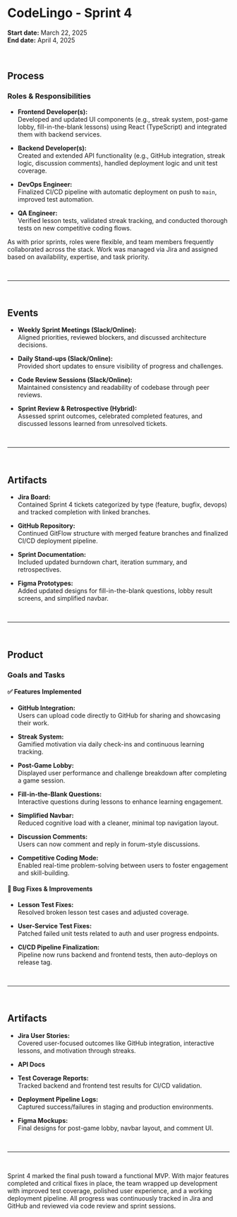 # CodeLingo - Sprint 4  
**Start date:** March 22, 2025  
**End date:** April 4, 2025  

<br>

## Process

### Roles & Responsibilities

- **Frontend Developer(s):**  
  Developed and updated UI components (e.g., streak system, post-game lobby, fill-in-the-blank lessons) using React (TypeScript) and integrated them with backend services.

- **Backend Developer(s):**  
  Created and extended API functionality (e.g., GitHub integration, streak logic, discussion comments), handled deployment logic and unit test coverage.

- **DevOps Engineer:**  
  Finalized CI/CD pipeline with automatic deployment on push to `main`, improved test automation.

- **QA Engineer:**  
  Verified lesson tests, validated streak tracking, and conducted thorough tests on new competitive coding flows.

As with prior sprints, roles were flexible, and team members frequently collaborated across the stack. Work was managed via Jira and assigned based on availability, expertise, and task priority.

<br>

---

<br>

## Events

- **Weekly Sprint Meetings (Slack/Online):**  
  Aligned priorities, reviewed blockers, and discussed architecture decisions.

- **Daily Stand-ups (Slack/Online):**  
  Provided short updates to ensure visibility of progress and challenges.

- **Code Review Sessions (Slack/Online):**  
  Maintained consistency and readability of codebase through peer reviews.

- **Sprint Review & Retrospective (Hybrid):**  
  Assessed sprint outcomes, celebrated completed features, and discussed lessons learned from unresolved tickets.

<br>

---

<br>

## Artifacts

- **Jira Board:**  
  Contained Sprint 4 tickets categorized by type (feature, bugfix, devops) and tracked completion with linked branches.

- **GitHub Repository:**  
  Continued GitFlow structure with merged feature branches and finalized CI/CD deployment pipeline.

- **Sprint Documentation:**  
  Included updated burndown chart, iteration summary, and retrospectives.

- **Figma Prototypes:**  
  Added updated designs for fill-in-the-blank questions, lobby result screens, and simplified navbar.

<br>

---

<br>

## Product

### Goals and Tasks

#### ✅ Features Implemented

- **GitHub Integration:**  
  Users can upload code directly to GitHub for sharing and showcasing their work.

- **Streak System:**  
  Gamified motivation via daily check-ins and continuous learning tracking.

- **Post-Game Lobby:**  
  Displayed user performance and challenge breakdown after completing a game session.

- **Fill-in-the-Blank Questions:**  
  Interactive questions during lessons to enhance learning engagement.

- **Simplified Navbar:**  
  Reduced cognitive load with a cleaner, minimal top navigation layout.

- **Discussion Comments:**  
  Users can now comment and reply in forum-style discussions.

- **Competitive Coding Mode:**  
  Enabled real-time problem-solving between users to foster engagement and skill-building.

#### 🔧 Bug Fixes & Improvements

- **Lesson Test Fixes:**  
  Resolved broken lesson test cases and adjusted coverage.

- **User-Service Test Fixes:**  
  Patched failed unit tests related to auth and user progress endpoints.

- **CI/CD Pipeline Finalization:**  
  Pipeline now runs backend and frontend tests, then auto-deploys on release tag.

<br>

---

<br>

## Artifacts

- **Jira User Stories:**  
  Covered user-focused outcomes like GitHub integration, interactive lessons, and motivation through streaks.

- **API Docs**  
 
- **Test Coverage Reports:**  
  Tracked backend and frontend test results for CI/CD validation.

- **Deployment Pipeline Logs:**  
  Captured success/failures in staging and production environments.

- **Figma Mockups:**  
  Final designs for post-game lobby, navbar layout, and comment UI.

<br>

---

<br>

Sprint 4 marked the final push toward a functional MVP. With major features completed and critical fixes in place, the team wrapped up development with improved test coverage, polished user experience, and a working deployment pipeline. All progress was continuously tracked in Jira and GitHub and reviewed via code review and sprint sessions.
